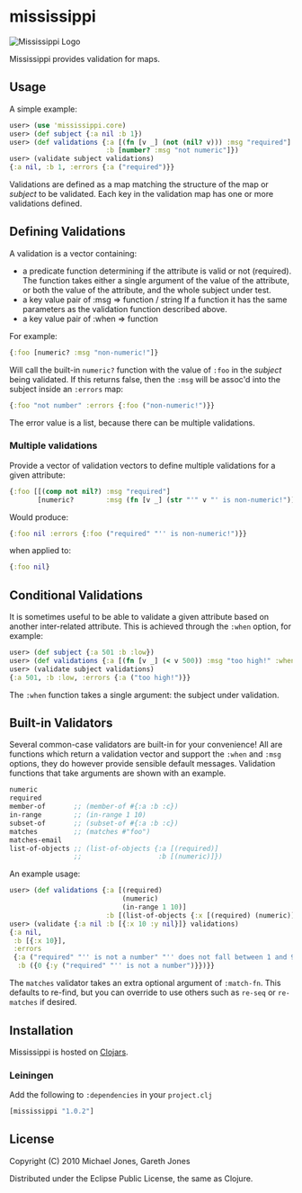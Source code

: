 # mississippi

<img src="https://github.com/downloads/mikejones/mississippi/small-logo.png"
 alt="Mississippi Logo" title="The train to Mississippi" />

Mississippi provides validation for maps.

## Usage

A simple example:

```clojure
user> (use 'mississippi.core)
user> (def subject {:a nil :b 1})
user> (def validations {:a [(fn [v _] (not (nil? v))) :msg "required"]
                        :b [number? :msg "not numeric"]})
user> (validate subject validations)
{:a nil, :b 1, :errors {:a ("required")}}
```

Validations are defined as a map matching the structure of the map or
_subject_ to be validated. Each key in the validation map has one or
more validations defined.

## Defining Validations

A validation is a vector containing:

- a predicate function determining if the attribute is valid or not (required).
  The function takes either a single argument of the value of the attribute, or
  both the value of the attribute, and the whole subject under test.
- a key value pair of :msg => function / string
  If a function it has the same parameters as the validation function described
  above.
- a key value pair of :when => function

For example:

```clojure
{:foo [numeric? :msg "non-numeric!"]}
```

Will call the built-in `numeric?` function with the value of `:foo` in
the _subject_ being validated. If this returns false, then the `:msg`
will be assoc'd into the subject inside an `:errors` map:

```clojure
{:foo "not number" :errors {:foo ("non-numeric!")}}
```

The error value is a list, because there can be multiple validations.

### Multiple validations

Provide a vector of validation vectors to define multiple validations
for a given attribute:

```clojure
{:foo [[(comp not nil?) :msg "required"]
       [numeric?        :msg (fn [v _] (str "'" v "' is non-numeric!"))]]}
```

Would produce:

```clojure
{:foo nil :errors {:foo ("required" "'' is non-numeric!")}}
```

when applied to:

```clojure
{:foo nil}
```

## Conditional Validations

It is sometimes useful to be able to validate a given attribute based
on another inter-related attribute. This is achieved through the
`:when` option, for example:

```clojure
user> (def subject {:a 501 :b :low})
user> (def validations {:a [(fn [v _] (< v 500)) :msg "too high!" :when #(= :low (:b %))]})
user> (validate subject validations)
{:a 501, :b :low, :errors {:a ("too high!")}}
```

The `:when` function takes a single argument: the subject under
validation.

## Built-in Validators

Several common-case validators are built-in for your convenience! All
are functions which return a validation vector and support the `:when`
and `:msg` options, they do however provide sensible default messages.
Validation functions that take arguments are shown with an example.

```clojure
numeric
required
member-of       ;; (member-of #{:a :b :c})
in-range        ;; (in-range 1 10)
subset-of       ;; (subset-of #{:a :b :c})
matches         ;; (matches #"foo")
matches-email
list-of-objects ;; (list-of-objects {:a [(required)]
                ;;                   :b [(numeric)]})
```

An example usage:

```clojure
user> (def validations {:a [(required)
                            (numeric)
                            (in-range 1 10)]
                        :b [(list-of-objects {:x [(required) (numeric)] :y [(required) (numeric)]})]})
user> (validate {:a nil :b [{:x 10 :y nil}]} validations)
{:a nil,
 :b [{:x 10}],
 :errors
 {:a ("required" "'' is not a number" "'' does not fall between 1 and 9"),
  :b ({0 {:y ("required" "'' is not a number")}})}}
```

The `matches` validator takes an extra optional argument of
`:match-fn`. This defaults to re-find, but you can override to use
others such as `re-seq` or `re-matches` if desired.

## Installation

Mississippi is hosted on [Clojars](http://www.clojars.org).

### Leiningen

Add the following to `:dependencies` in your `project.clj`

```clojure
[mississippi "1.0.2"]
```

## License

Copyright (C) 2010 Michael Jones, Gareth Jones

Distributed under the Eclipse Public License, the same as Clojure.
